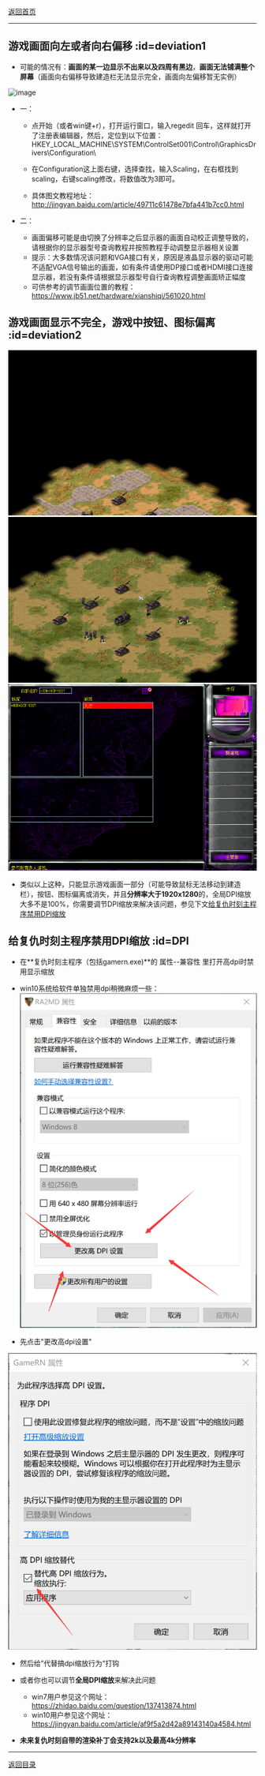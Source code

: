 [返回首页](/index.md)

***


## 游戏画面向左或者向右偏移 :id=deviation1

- 可能的情况有：**画面的某一边显示不出来以及四周有黑边**，**画面无法铺满整个屏幕**（画面向右偏移导致建造栏无法显示完全，画面向左偏移暂无实例）

![image](https://user-images.githubusercontent.com/49360196/112751867-c7b82300-9002-11eb-947b-3de51c1b0d60.png)


- 一：

  - 点开始（或者win键+r），打开运行窗口，输入regedit 回车，这样就打开了注册表编辑器，然后，定位到以下位置： HKEY_LOCAL_MACHINE\\SYSTEM\\ControlSet001\\Control\\GraphicsDrivers\\Configuration\\

  - 在Configuration这上面右键，选择查找，输入Scaling，在右框找到scaling，右键scaling修改，将数值改为3即可。

  - 具体图文教程地址：http://jingyan.baidu.com/article/49711c61478e7bfa441b7cc0.html

- 二：

  - 画面偏移可能是由切换了分辨率之后显示器的画面自动校正调整导致的，请根据你的显示器型号查询教程并按照教程手动调整显示器相关设置
  - 提示：大多数情况该问题和VGA接口有关，原因是液晶显示器的驱动可能不适配VGA信号输出的画面，如有条件请使用DP接口或者HDMI接口连接显示器，若没有条件请根据显示器型号自行查询教程调整画面矫正幅度
  - 可供参考的调节画面位置的教程：https://www.jb51.net/hardware/xianshiqi/561020.html


## 游戏画面显示不完全，游戏中按钮、图标偏离 :id=deviation2
![a](../img/gso1.png) 
![a](../img/gso2.png)
![a](../img/jiaocheng10.png)
- 类似以上这种，只能显示游戏画面一部分（可能导致鼠标无法移动到建造栏），按钮、图标偏离或消失，并且**分辨率大于1920x1280**的，全局DPI缩放大多不是100%，你需要调节DPI缩放来解决该问题，参见下文[给复仇时刻主程序禁用DPI缩放](/QuestionNAnswer/Screen-problems.md#DPI)


## 给复仇时刻主程序禁用DPI缩放 :id=DPI 

  - 在**复仇时刻主程序（包括gamern.exe)**的 属性--兼容性 里打开高dpi时禁用显示缩放

  - win10系统给软件单独禁用dpi稍微麻烦一些：![a](../img/gso3.png) 
  - 先点击"更改高dpi设置" 


  ![a](../img/gso4.png) 
  
  
  -  然后给”代替搞dpi缩放行为“打钩
  


- 或者你也可以调节**全局DPI缩放**来解决此问题  
  - win7用户参见这个网址：https://zhidao.baidu.com/question/137413874.html  
  - win10用户参见这个网址：https://jingyan.baidu.com/article/af9f5a2d42a89143140a4584.html  



- **未来复仇时刻自带的渲染补丁会支持2k以及最高4k分辨率**








***
[返回目录](/QuestionNAnswer/index.md#gaming-problem)
